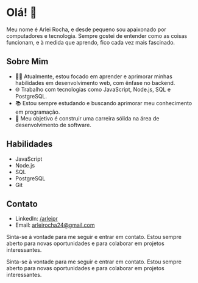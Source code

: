 # Olá! 👋

Meu nome é Arlei Rocha, e desde pequeno sou apaixonado por computadores e tecnologia. Sempre gostei de entender como as coisas funcionam, e à medida que aprendo, fico cada vez mais fascinado.

## Sobre Mim

- 👨‍💻 Atualmente, estou focado em aprender e aprimorar minhas habilidades em desenvolvimento web, com ênfase no backend.
- 🌐 Trabalho com tecnologias como JavaScript, Node.js, SQL e PostgreSQL.
- 📚 Estou sempre estudando e buscando aprimorar meu conhecimento em programação.
- 💼 Meu objetivo é construir uma carreira sólida na área de desenvolvimento de software.

## Habilidades

- JavaScript
- Node.js
- SQL
- PostgreSQL
- Git

## Contato

- LinkedIn: [/arleipr](https://www.linkedin.com/in/arleipr/)
- Email: arleirocha24@gmail.com

Sinta-se à vontade para me seguir e entrar em contato. Estou sempre aberto para novas oportunidades e para colaborar em projetos interessantes.


Sinta-se à vontade para me seguir e entrar em contato. Estou sempre aberto para novas oportunidades e para colaborar em projetos interessantes.
